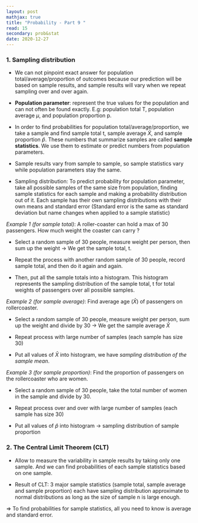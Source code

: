 ```yaml
---
layout: post
mathjax: true
title: "Probability - Part 9 "
read: 15
secondary: prob&stat
date: 2020-12-27
---
```


### 1. Sampling distribution

+ We can not pinpoint exact answer for population total/average/proportion of outcomes because our prediction will be based on sample results, and sample results will vary when we repeat sampling over and over again.

+ **Population parameter**: represent the true values for the population and can not often be found exactly. E.g: population total T, population average $\mu$, and population proportion p.

+ In order to find probabilities for population total/average/proportion, we take a sample and find sample total t, sample average $\bar{X}$, and sample proportion $\hat{p}$. These numbers that summarize samples are called **sample statistics**. We use them to estimate or predict numbers from population parameters.

+ Sample results vary from sample to sample, so sample statistics vary while population parameters stay the same.

+ Sampling distribution: To predict probability for population parameter, take all possible samples of the same size from population, finding sample statistics for each sample and making a probability distribution out of it. Each sample has their own sampling distributions with their own means and standard error (Standard error is the same as standard deviation but name changes when applied to a sample statistic)

*Example 1 (for sample total)*: A roller-coaster can hold a max of 30 passengers. How much weight the coaster can carry ? 

+ Select a random sample of 30 people, measure weight per person, then sum up the weight -> We get the sample total, t.

+ Repeat the process with another random sample of 30 people, record sample total, and then do it again and again. 

+ Then, put all the sample totals into a histogram. This histogram represents the sampling distribution of the sample total, t for total weights of passengers over all possible samples. 

*Example 2 (for sample average)*: Find average age ($\bar{X}$) of passengers on rollercoaster. 

+ Select a random sample of 30 people, measure weight per person, sum up the weight and divide by 30 -> We get the sample average $\bar{X}$

+ Repeat process with large number of samples (each sample has size 30)

+ Put all values of $\bar{X}$ into histogram, we have *sampling distribution of the sample mean*. 

*Example 3 (for sample proportion)*: Find the proportion of passengers on the rollercoaster who are women. 

+ Select a random sample of 30 people, take the total number of women in the sample and divide by 30. 

+ Repeat process over and over with large number of samples (each sample has size 30)

+ Put all values of $\hat{p}$ into histogram -> sampling distribution of sample proportion

### 2. The Central Limit Theorem (CLT)

+ Allow to measure the variability in sample results by taking only one sample. And we can find probabilities of each sample statistics based on one sample.

+ Result of CLT: 3 major sample statistics (sample total, sample average and sample proportion) each have sampling distribution approximate to normal distributions as long as the size of sample n is large enough. 

=> To find probabilities for sample statistics, all you need to know is average and standard error. 
